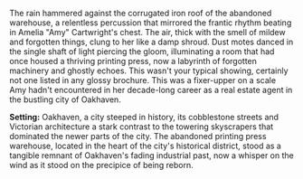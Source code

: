 The rain hammered against the corrugated iron roof of the abandoned warehouse, a relentless percussion that mirrored the frantic rhythm beating in Amelia "Amy" Cartwright's chest.  The air, thick with the smell of mildew and forgotten things, clung to her like a damp shroud.  Dust motes danced in the single shaft of light piercing the gloom, illuminating a room that had once housed a thriving printing press, now a labyrinth of forgotten machinery and ghostly echoes.  This wasn't your typical showing, certainly not one listed in any glossy brochure.  This was a fixer-upper on a scale Amy hadn't encountered in her decade-long career as a real estate agent in the bustling city of Oakhaven.  


**Setting:** Oakhaven, a city steeped in history, its cobblestone streets and Victorian architecture a stark contrast to the towering skyscrapers that dominated the newer parts of the city. The abandoned printing press warehouse, located in the heart of the city's historical district, stood as a tangible remnant of Oakhaven's fading industrial past, now a whisper on the wind as it stood on the precipice of being reborn.
